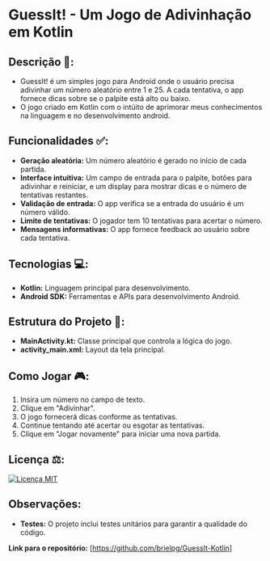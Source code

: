 # GuessIt! - Um Jogo de Adivinhação em Kotlin

## Descrição 🔎:

- GuessIt! é um simples jogo para Android onde o usuário precisa adivinhar um número aleatório entre 1 e 25. A cada tentativa, o app fornece dicas sobre se o palpite está alto ou baixo.
- O jogo criado em Kotlin com o intúito de aprimorar meus conhecimentos na linguagem e no desenvolvimento android.

## Funcionalidades ✅:

* **Geração aleatória:** Um número aleatório é gerado no início de cada partida.
* **Interface intuitiva:** Um campo de entrada para o palpite, botões para adivinhar e reiniciar, e um display para mostrar dicas e o número de tentativas restantes.
* **Validação de entrada:** O app verifica se a entrada do usuário é um número válido.
* **Limite de tentativas:** O jogador tem 10 tentativas para acertar o número.
* **Mensagens informativas:** O app fornece feedback ao usuário sobre cada tentativa.

## Tecnologias 💻:

* **Kotlin:** Linguagem principal para desenvolvimento.
* **Android SDK:** Ferramentas e APIs para desenvolvimento Android.

## Estrutura do Projeto 📂:

* **MainActivity.kt:** Classe principal que controla a lógica do jogo.
* **activity_main.xml:** Layout da tela principal.

## Como Jogar 🎮:

1. Insira um número no campo de texto.
2. Clique em "Adivinhar".
3. O jogo fornecerá dicas conforme as tentativas.
4. Continue tentando até acertar ou esgotar as tentativas.
5. Clique em "Jogar novamente" para iniciar uma nova partida.

## Licença ⚖️:

[![Licença MIT](https://img.shields.io/badge/License-MIT-yellow.svg)](https://opensource.org/licenses/MIT)

## Observações:

* **Testes:** O projeto inclui testes unitários para garantir a qualidade do código.

**Link para o repositório:** [https://github.com/brielpg/GuessIt-Kotlin]
